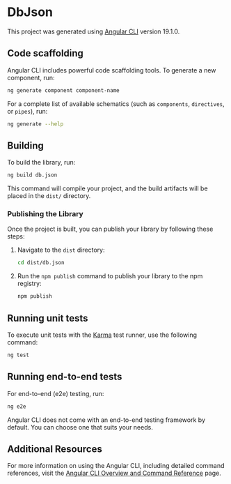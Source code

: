 # DbJson

This project was generated using [Angular CLI](https://github.com/angular/angular-cli) version 19.1.0.

## Code scaffolding

Angular CLI includes powerful code scaffolding tools. To generate a new component, run:

```bash
ng generate component component-name
```

For a complete list of available schematics (such as `components`, `directives`, or `pipes`), run:

```bash
ng generate --help
```

## Building

To build the library, run:

```bash
ng build db.json
```

This command will compile your project, and the build artifacts will be placed in the `dist/` directory.

### Publishing the Library

Once the project is built, you can publish your library by following these steps:

1. Navigate to the `dist` directory:
   ```bash
   cd dist/db.json
   ```

2. Run the `npm publish` command to publish your library to the npm registry:
   ```bash
   npm publish
   ```

## Running unit tests

To execute unit tests with the [Karma](https://karma-runner.github.io) test runner, use the following command:

```bash
ng test
```

## Running end-to-end tests

For end-to-end (e2e) testing, run:

```bash
ng e2e
```

Angular CLI does not come with an end-to-end testing framework by default. You can choose one that suits your needs.

## Additional Resources

For more information on using the Angular CLI, including detailed command references, visit the [Angular CLI Overview and Command Reference](https://angular.dev/tools/cli) page.
